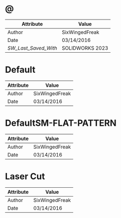# @
| Attribute | Value |
| ---  | ---     |
| Author | SixWingedFreak |
| Date | 03/14/2016 |
| _SW_Last_Saved_With_ | SOLIDWORKS 2023 |
# Default
| Attribute | Value |
| ---  | ---     |
| Author | SixWingedFreak |
| Date | 03/14/2016 |
# DefaultSM-FLAT-PATTERN
| Attribute | Value |
| ---  | ---     |
| Author | SixWingedFreak |
| Date | 03/14/2016 |
# Laser Cut
| Attribute | Value |
| ---  | ---     |
| Author | SixWingedFreak |
| Date | 03/14/2016 |
